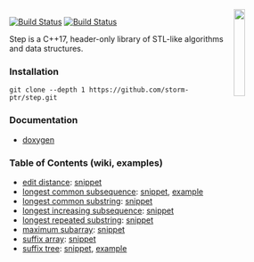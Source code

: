 <img align="right" src="https://user-images.githubusercontent.com/3381451/40880432-5b9e7086-66b9-11e8-9718-4b1ea4eae317.png" width="20%">

[![Build Status](https://travis-ci.org/storm-ptr/step.svg?branch=master)](https://travis-ci.org/storm-ptr/step)
[![Build Status](https://ci.appveyor.com/api/projects/status/github/storm-ptr/step?svg=true&branch=master)](https://ci.appveyor.com/project/storm-ptr/step/branch/master)

Step is a C++17, header-only library of STL-like algorithms and data structures.

### Installation

    git clone --depth 1 https://github.com/storm-ptr/step.git

### Documentation

* [doxygen](https://storm-ptr.github.io/step/)

### Table of Contents (wiki, examples)

* [edit distance](https://en.wikipedia.org/wiki/Levenshtein_distance):
  [snippet](https://github.com/storm-ptr/step/blob/master/test/edit_distance.hpp#L16-L19)
* [longest common subsequence</summary>](https://en.wikipedia.org/wiki/Longest_common_subsequence_problem):
  [snippet](https://github.com/storm-ptr/step/blob/master/test/longest_common_subsequence.hpp#L15-L19),
  [example](https://github.com/storm-ptr/step/blob/master/example/diff/utility.hpp#L80-L88)
* [longest common substring](https://en.wikipedia.org/wiki/Longest_common_substring_problem):
  [snippet](https://github.com/storm-ptr/step/blob/master/test/longest_common_substring.hpp#L13-L15)
* [longest increasing subsequence](https://en.wikipedia.org/wiki/Longest_increasing_subsequence):
  [snippet](https://github.com/storm-ptr/step/blob/master/test/longest_increasing_subsequence.hpp#L14-L17)
* [longest repeated substring](https://en.wikipedia.org/wiki/Longest_repeated_substring_problem):
  [snippet](https://github.com/storm-ptr/step/blob/master/test/longest_repeated_substring.hpp#L13-L15)
* [maximum subarray](https://en.wikipedia.org/wiki/Maximum_subarray_problem):
  [snippet](https://github.com/storm-ptr/step/blob/master/test/maximum_subarray.hpp#L13-L16)
* [suffix array](https://en.wikipedia.org/wiki/Suffix_array):
  [snippet](https://github.com/storm-ptr/step/blob/master/test/suffix.hpp#L20-L22)
* [suffix tree](https://en.wikipedia.org/wiki/Suffix_tree):
  [snippet](https://github.com/storm-ptr/step/blob/master/test/suffix.hpp#L27-L30),
  [example](https://github.com/storm-ptr/step/blob/master/example/suffix_tree_viz/utility.hpp#L33-L52)
